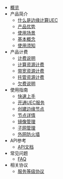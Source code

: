 
* [概览](/uedn/README)
* 产品简介
  * [什么是边缘计算UEC](/uedn/introduction/intro-uec)
  * [产品优势](/uedn/introduction/youshi)
  * [使用场景](/uedn/introduction/application)
  * [基本概念](/uedn/introduction/concept)
  * [使用须知](/uedn/introduction/notice)
* 产品计费
  * [计费说明](/uedn/billing_instructions/billing_info)
  * [计算资源计费](/uedn/billing_instructions/billing_compute)
  * [带宽资源计费](/uedn/billing_instructions/billing_net)
  * [托管资源计费](/uedn/billing_instructions/billing_idc)
  * [欠费说明](/uedn/billing_instructions/billing_fee)
* 使用指南
  * [快速上手](/uedn/guide/rumen)
  * [开通UEC服务](/uedn/guide/open)
  * [创建边缘节点](/uedn/guide/create)
  * [节点详情](/uedn/guide/list)
  * [镜像管理](/uedn/guide/jingx)
  * [子网管理](/uedn/guide/ziwang)
  * [外网防火墙](/uedn/guide/wall)
* API参考
  * [API文档](/uedn/api/api)
* 常见问题
  * [FAQ](/uedn/FAQ/question)
* 相关协议
  * [服务等级协议](/uedn/protocol/protocol)

